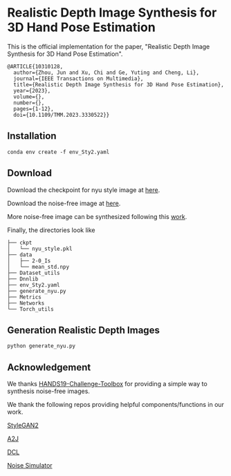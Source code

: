 # Realistic Depth Image Synthesis for 3D Hand Pose Estimation
This is the official implementation for the paper, "Realistic Depth Image Synthesis for 3D Hand Pose Estimation".

```
@ARTICLE{10310128,
  author={Zhou, Jun and Xu, Chi and Ge, Yuting and Cheng, Li},
  journal={IEEE Transactions on Multimedia}, 
  title={Realistic Depth Image Synthesis for 3D Hand Pose Estimation}, 
  year={2023},
  volume={},
  number={},
  pages={1-12},
  doi={10.1109/TMM.2023.3330522}}

```


## Installation
```
conda env create -f env_Sty2.yaml
```



## Download

Download the checkpoint for nyu style image at [here](
https://1drv.ms/f/c/1ed9576d2145b823/EoVwSqY6ji1JvjEi1mUvR5gBhkRr51PBPBM0WbdtuxmXow?e=RifYwH).

Download the noise-free image at [here](
https://1drv.ms/f/c/1ed9576d2145b823/EoVwSqY6ji1JvjEi1mUvR5gBhkRr51PBPBM0WbdtuxmXow?e=RifYwH).

More noise-free image can be synthesized following this [work](https://github.com/anilarmagan/HANDS19-Challenge-Toolbox).

Finally, the directories look like
```
├── ckpt
│   └── nyu_style.pkl
├── data
│   ├── 2-0_Is
│   └── mean_std.npy
├── Dataset_utils
├── Dnnlib
├── env_Sty2.yaml
├── generate_nyu.py
├── Metrics
├── Networks
└── Torch_utils
```

## Generation Realistic Depth Images
```
python generate_nyu.py
```


## Acknowledgement

We thanks [HANDS19-Challenge-Toolbox](https://github.com/anilarmagan/HANDS19-Challenge-Toolbox) for providing a simple way to synthesis noise-free images.

We thank the following repos providing helpful components/functions in our work.

[StyleGAN2](https://github.com/NVlabs/stylegan2)

[A2J](https://github.com/zhangboshen/A2J)

[DCL](https://github.com/Jhonve/DCL-DepthSynthesis)

[Noise Simulator](https://github.com/ShudaLi/rgbd_simulation)

